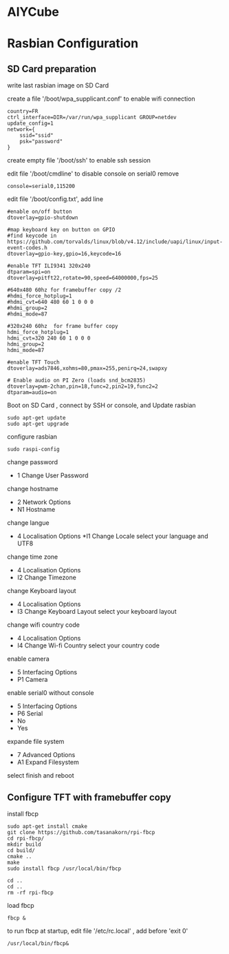 # AIYCube


Rasbian Configuration
=====================
SD Card preparation
-------------------

write last rasbian image on SD Card

create a file '/boot/wpa_supplicant.conf' to enable wifi connection

    country=FR
    ctrl_interface=DIR=/var/run/wpa_supplicant GROUP=netdev
    update_config=1
    network={
        ssid="ssid"
        psk="password"
    }

create empty file '/boot/ssh' to enable ssh session

edit file '/boot/cmdline' to disable console on serial0
remove

    console=serial0,115200
    
edit file '/boot/config.txt', add line
    
    #enable on/off button
    dtoverlay=gpio-shutdown
    
    #map keyboard key on button on GPIO
    #find keycode in https://github.com/torvalds/linux/blob/v4.12/include/uapi/linux/input-event-codes.h
    dtoverlay=gpio-key,gpio=16,keycode=16
    
    #enable TFT ILI9341 320x240
    dtparam=spi=on
    dtoverlay=pitft22,rotate=90,speed=64000000,fps=25
    
    #640x480 60hz for framebuffer copy /2
    #hdmi_force_hotplug=1
    #hdmi_cvt=640 480 60 1 0 0 0
    #hdmi_group=2
    #hdmi_mode=87
    
    #320x240 60hz  for frame buffer copy
    hdmi_force_hotplug=1
    hdmi_cvt=320 240 60 1 0 0 0
    hdmi_group=2
    hdmi_mode=87
    
    #enable TFT Touch
    dtoverlay=ads7846,xohms=80,pmax=255,penirq=24,swapxy
    
    # Enable audio on PI Zero (loads snd_bcm2835)
    dtoverlay=pwm-2chan,pin=18,func=2,pin2=19,func2=2
    dtparam=audio=on

Boot on SD Card , connect by SSH or console, and Update rasbian

    sudo apt-get update
    sudo apt-get upgrade
    
configure rasbian

    sudo raspi-config
change password    
* 1 Change User Password

change hostname  
* 2 Network Options
* N1 Hostname
  
change langue 
* 4 Localisation Options
*I1 Change Locale
select your language and UTF8 

change time zone
* 4 Localisation Options
* I2 Change Timezone

change Keyboard layout
* 4 Localisation Options
* I3 Change Keyboard Layout
select your keyboard layout

change wifi country code
* 4 Localisation Options
* I4 Change Wi-fi Country
select your country code

enable camera
* 5 Interfacing Options
* P1 Camera

enable serial0 without console
* 5 Interfacing Options
* P6 Serial
* No
* Yes
  
expande file system
* 7 Advanced Options
* A1 Expand Filesystem
  
select finish and reboot

Configure TFT with framebuffer copy
-----------------------------------
install fbcp

    sudo apt-get install cmake
    git clone https://github.com/tasanakorn/rpi-fbcp
    cd rpi-fbcp/
    mkdir build
    cd build/
    cmake ..
    make
    sudo install fbcp /usr/local/bin/fbcp
    
    cd ..
    cd ..
    rm -rf rpi-fbcp

load fbcp

    fbcp &
    
to run fbcp at startup, edit file '/etc/rc.local' , add before 'exit 0'

    /usr/local/bin/fbcp&
    
    

